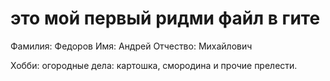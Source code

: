 # это мой первый ридми файл в гите
Фамилия: Федоров
Имя: Андрей
Отчество: Михайлович 

Хобби: огородные дела: картошка, смородина и прочие прелести.

